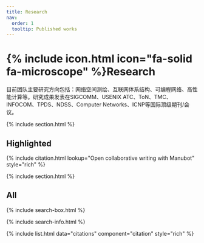```yaml
---
title: Research
nav:
  order: 1
  tooltip: Published works
---
```


# {% include icon.html icon="fa-solid fa-microscope" %}Research

目前团队主要研究方向包括：网络空间测绘、互联网体系结构、可编程网络、高性能计算等。研究成果发表在SIGCOMM、USENIX ATC、ToN、TMC、INFOCOM、TPDS、NDSS、Computer Networks、ICNP等国际顶级期刊/会议。

{% include section.html %}

## Highlighted

{% include citation.html lookup="Open collaborative writing with Manubot" style="rich" %}

{% include section.html %}

## All

{% include search-box.html %}

{% include search-info.html %}

{% include list.html data="citations" component="citation" style="rich" %}
